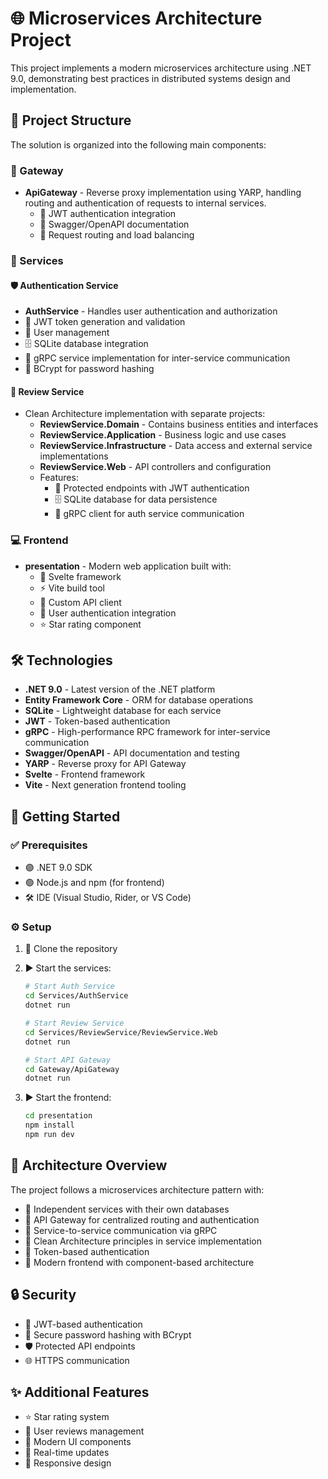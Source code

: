 # 🌐 Microservices Architecture Project

This project implements a modern microservices architecture using .NET 9.0, demonstrating best practices in distributed systems design and implementation.

## 🧱 Project Structure

The solution is organized into the following main components:

### 🚪 Gateway
- **ApiGateway** - Reverse proxy implementation using YARP, handling routing and authentication of requests to internal services.
  - 🔐 JWT authentication integration
  - 📄 Swagger/OpenAPI documentation
  - 🔁 Request routing and load balancing

### 🧩 Services

#### 🛡️ Authentication Service
- **AuthService** - Handles user authentication and authorization
- 🔑 JWT token generation and validation
- 👤 User management
- 🗄️ SQLite database integration
- 🔗 gRPC service implementation for inter-service communication
- 🧂 BCrypt for password hashing

#### 📝 Review Service
- Clean Architecture implementation with separate projects:
  - **ReviewService.Domain** - Contains business entities and interfaces
  - **ReviewService.Application** - Business logic and use cases
  - **ReviewService.Infrastructure** - Data access and external service implementations
  - **ReviewService.Web** - API controllers and configuration
  - Features:
    - 🔐 Protected endpoints with JWT authentication
    - 🗄️ SQLite database for data persistence
    - 📡 gRPC client for auth service communication

### 💻 Frontend
- **presentation** - Modern web application built with:
  - 🧬 Svelte framework
  - ⚡ Vite build tool
  - 🔧 Custom API client
  - 👥 User authentication integration
  - ⭐ Star rating component

## 🛠️ Technologies

- **.NET 9.0** - Latest version of the .NET platform
- **Entity Framework Core** - ORM for database operations
- **SQLite** - Lightweight database for each service
- **JWT** - Token-based authentication
- **gRPC** - High-performance RPC framework for inter-service communication
- **Swagger/OpenAPI** - API documentation and testing
- **YARP** - Reverse proxy for API Gateway
- **Svelte** - Frontend framework
- **Vite** - Next generation frontend tooling

## 🚀 Getting Started

### ✅ Prerequisites

- 🟣 .NET 9.0 SDK
- 🟢 Node.js and npm (for frontend)
- 🛠️ IDE (Visual Studio, Rider, or VS Code)

### ⚙️ Setup

1. 🧬 Clone the repository
2. ▶️ Start the services:
   ```bash
   # Start Auth Service
   cd Services/AuthService
   dotnet run

   # Start Review Service
   cd Services/ReviewService/ReviewService.Web
   dotnet run

   # Start API Gateway
   cd Gateway/ApiGateway
   dotnet run
   ```

3. ▶️ Start the frontend:
   ```bash
   cd presentation
   npm install
   npm run dev
   ```

## 🧭 Architecture Overview

The project follows a microservices architecture pattern with:

- 🧱 Independent services with their own databases
- 🔀 API Gateway for centralized routing and authentication
- 🔄 Service-to-service communication via gRPC
- 🧼 Clean Architecture principles in service implementation
- 🔐 Token-based authentication
- 🧩 Modern frontend with component-based architecture

## 🔒 Security

- 🔐 JWT-based authentication
- 🧂 Secure password hashing with BCrypt
- 🛡️ Protected API endpoints
- 🌐 HTTPS communication

## ✨ Additional Features

- ⭐ Star rating system
- 📝 User reviews management
- 🎨 Modern UI components
- 🔄 Real-time updates
- 📱 Responsive design